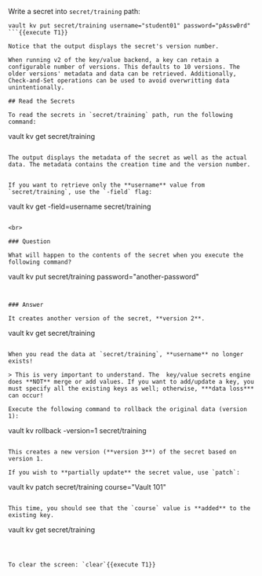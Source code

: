 Write a secret into `secret/training` path:

```
vault kv put secret/training username="student01" password="pAssw0rd"
```{{execute T1}}

Notice that the output displays the secret's version number.

When running v2 of the key/value backend, a key can retain a configurable number of versions. This defaults to 10 versions. The older versions' metadata and data can be retrieved. Additionally, Check-and-Set operations can be used to avoid overwritting data unintentionally.

## Read the Secrets

To read the secrets in `secret/training` path, run the following command:

```
vault kv get secret/training
```{{execute T1}}

The output displays the metadata of the secret as well as the actual data. The metadata contains the creation time and the version number.


If you want to retrieve only the **username** value from `secret/training`, use the `-field` flag:

```
vault kv get -field=username secret/training
```{{execute T1}}

<br>

### Question

What will happen to the contents of the secret when you execute the following command?

```
vault kv put secret/training password="another-password"
```{{execute T1}}

￼
### Answer

It creates another version of the secret, **version 2**.

```
vault kv get secret/training
```{{execute T1}}

When you read the data at `secret/training`, **username** no longer exists!

> This is very important to understand. The  key/value secrets engine does **NOT** merge or add values. If you want to add/update a key, you must specify all the existing keys as well; otherwise, ***data loss*** can occur!

Execute the following command to rollback the original data (version 1):

```
vault kv rollback -version=1 secret/training
```{{execute T1}}

This creates a new version (**version 3**) of the secret based on version 1.

If you wish to **partially update** the secret value, use `patch`:

```
vault kv patch secret/training course="Vault 101"
```{{execute T1}}

This time, you should see that the `course` value is **added** to the existing key.

```
vault kv get secret/training
```{{execute T1}}



To clear the screen: `clear`{{execute T1}}
